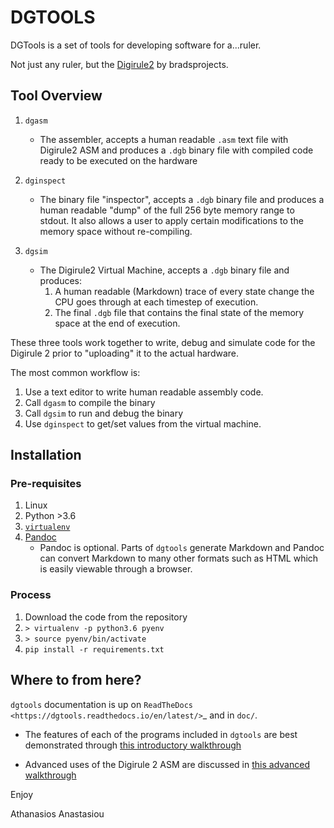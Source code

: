 # DGTOOLS

DGTools is a set of tools for developing software for a...ruler.

Not just any ruler, but the [Digirule2](https://bradsprojects.com/digirule2/) by bradsprojects.

## Tool Overview

1. `dgasm`

   * The assembler, accepts a human readable `.asm` text file with Digirule2 ASM and 
     produces a `.dgb` binary file with compiled code ready to be executed on the hardware
   
2. `dginspect`

   * The binary file "inspector", accepts a `.dgb` binary file and produces a human readable 
     "dump" of the full 256 byte memory range to stdout. It also allows a user to apply certain 
     modifications to the memory space without re-compiling.
   
3. `dgsim`

   * The Digirule2 Virtual Machine, accepts a `.dgb` binary file and produces:
       1. A human readable (Markdown) trace of every state change the CPU goes through at each 
          timestep of execution.
       2. The final `.dgb` file that contains the final state of the memory space at the end of 
          execution.
     
These three tools work together to write, debug and simulate code for the Digirule 2 prior to "uploading" it to the 
actual hardware.

The most common workflow is:

1. Use a text editor to write human readable assembly code.
2. Call `dgasm` to compile the binary
3. Call `dgsim` to run and debug the binary
4. Use `dginspect` to get/set values from the virtual machine.


## Installation

### Pre-requisites

1. Linux
2. Python >3.6
3. [`virtualenv`](https://pypi.org/project/virtualenv/)
4. [Pandoc](https://pandoc.org/)
    * Pandoc is optional. Parts of `dgtools` generate Markdown and Pandoc can convert Markdown to many other formats
      such as HTML which is easily viewable through a browser.

### Process

1. Download the code from the repository
2. `> virtualenv -p python3.6 pyenv`
3. `> source pyenv/bin/activate`
4. `pip install -r requirements.txt`


## Where to from here?

``dgtools`` documentation is up on `ReadTheDocs <https://dgtools.readthedocs.io/en/latest/>`_ and in ``doc/``.

* The features of each of the programs included in `dgtools` are best demonstrated through 
[this introductory walkthrough](https://dgtools.readthedocs.io/en/latest/introductory_topics.html)

* Advanced uses of the Digirule 2 ASM are discussed in 
 [this advanced walkthrough](https://dgtools.readthedocs.io/en/latest/advanced_topics.html)

Enjoy

Athanasios Anastasiou
